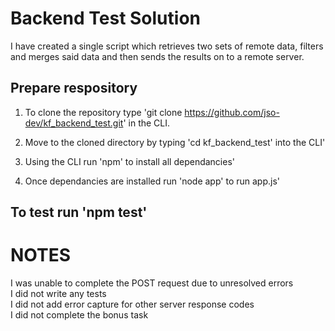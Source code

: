 # Backend Test Solution

I have created a single script which retrieves two sets of remote data, filters and merges said data and then sends the results on to a remote server.

## Prepare respository
1. To clone the repository type 'git clone https://github.com/jso-dev/kf_backend_test.git' in the CLI.

2. Move to the cloned directory by typing 'cd kf_backend_test' into the CLI'

3. Using the CLI run 'npm' to install all dependancies'

4. Once dependancies are installed run 'node app' to run app.js'

## To test run 'npm test'

# NOTES
I was unable to complete the POST request due to unresolved errors\
I did not write any tests\
I did not add error capture for other server response codes\
I did not complete the bonus task